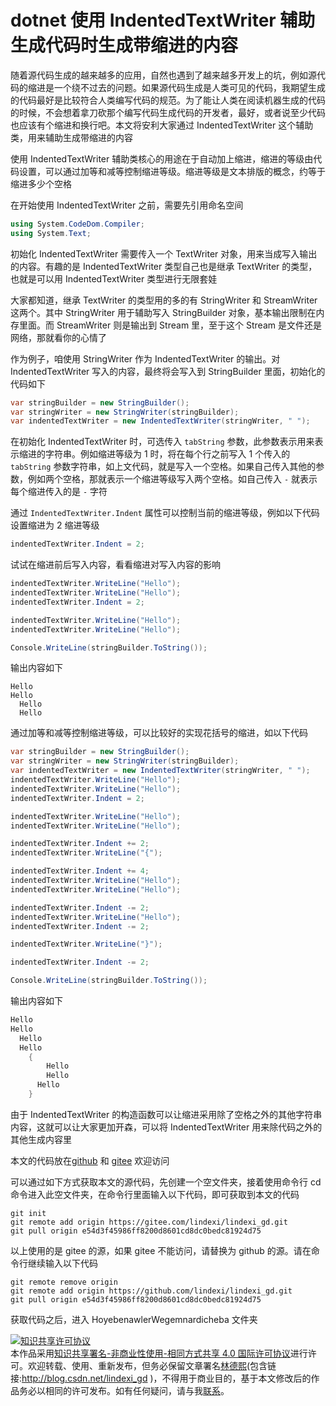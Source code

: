 
# dotnet 使用 IndentedTextWriter 辅助生成代码时生成带缩进的内容

随着源代码生成的越来越多的应用，自然也遇到了越来越多开发上的坑，例如源代码的缩进是一个绕不过去的问题。如果源代码生成是人类可见的代码，我期望生成的代码最好是比较符合人类编写代码的规范。为了能让人类在阅读机器生成的代码的时候，不会想着拿刀砍那个编写代码生成代码的开发者，最好，或者说至少代码也应该有个缩进和换行吧。本文将安利大家通过 IndentedTextWriter 这个辅助类，用来辅助生成带缩进的内容

<!--more-->



<!-- 发布 -->
<!-- 博客 -->
<!-- 标签：Roslyn,MSBuild,代码生成 -->

使用 IndentedTextWriter 辅助类核心的用途在于自动加上缩进，缩进的等级由代码设置，可以通过加等和减等控制缩进等级。缩进等级是文本排版的概念，约等于缩进多少个空格

在开始使用 IndentedTextWriter 之前，需要先引用命名空间

```csharp
using System.CodeDom.Compiler;
using System.Text;
```

初始化 IndentedTextWriter 需要传入一个 TextWriter 对象，用来当成写入输出的内容。有趣的是 IndentedTextWriter 类型自己也是继承 TextWriter 的类型，也就是可以用 IndentedTextWriter 类型进行无限套娃

大家都知道，继承 TextWriter 的类型用的多的有 StringWriter 和 StreamWriter 这两个。其中 StringWriter 用于辅助写入 StringBuilder 对象，基本输出限制在内存里面。而 StreamWriter 则是输出到 Stream 里，至于这个 Stream 是文件还是网络，那就看你的心情了

作为例子，咱使用 StringWriter 作为 IndentedTextWriter 的输出。对 IndentedTextWriter 写入的内容，最终将会写入到 StringBuilder 里面，初始化的代码如下

```csharp
var stringBuilder = new StringBuilder();
var stringWriter = new StringWriter(stringBuilder);
var indentedTextWriter = new IndentedTextWriter(stringWriter, " ");
```

在初始化 IndentedTextWriter 时，可选传入 `tabString` 参数，此参数表示用来表示缩进的字符串。例如缩进等级为 1 时，将在每个行之前写入 1 个传入的 `tabString` 参数字符串，如上文代码，就是写入一个空格。如果自己传入其他的参数，例如两个空格，那就表示一个缩进等级写入两个空格。如自己传入 `-` 就表示每个缩进传入的是 `-` 字符

通过 `IndentedTextWriter.Indent` 属性可以控制当前的缩进等级，例如以下代码设置缩进为 2 缩进等级

```csharp
indentedTextWriter.Indent = 2;
```

试试在缩进前后写入内容，看看缩进对写入内容的影响

```csharp
indentedTextWriter.WriteLine("Hello");
indentedTextWriter.WriteLine("Hello");
indentedTextWriter.Indent = 2;

indentedTextWriter.WriteLine("Hello");
indentedTextWriter.WriteLine("Hello");

Console.WriteLine(stringBuilder.ToString());
```

输出内容如下

```
Hello
Hello
  Hello
  Hello
```

通过加等和减等控制缩进等级，可以比较好的实现花括号的缩进，如以下代码

```csharp
var stringBuilder = new StringBuilder();
var stringWriter = new StringWriter(stringBuilder);
var indentedTextWriter = new IndentedTextWriter(stringWriter, " ");
indentedTextWriter.WriteLine("Hello");
indentedTextWriter.WriteLine("Hello");
indentedTextWriter.Indent = 2;

indentedTextWriter.WriteLine("Hello");
indentedTextWriter.WriteLine("Hello");

indentedTextWriter.Indent += 2;
indentedTextWriter.WriteLine("{");

indentedTextWriter.Indent += 4;
indentedTextWriter.WriteLine("Hello");
indentedTextWriter.WriteLine("Hello");

indentedTextWriter.Indent -= 2;
indentedTextWriter.WriteLine("Hello");
indentedTextWriter.Indent -= 2;

indentedTextWriter.WriteLine("}");

indentedTextWriter.Indent -= 2;

Console.WriteLine(stringBuilder.ToString());
```


输出内容如下

```csharp
Hello
Hello
  Hello
  Hello
    {
        Hello
        Hello
      Hello
    }
```

由于 IndentedTextWriter 的构造函数可以让缩进采用除了空格之外的其他字符串内容，这就可以让大家更加开森，可以将 IndentedTextWriter 用来除代码之外的其他生成内容里

本文的代码放在[github](https://github.com/lindexi/lindexi_gd/tree/e54d3f45986ff8200d8601cd8dc0bedc81924d75/HoyebenawlerWegemnardicheba/TestIndentedTextWriter) 和 [gitee](https://gitee.com/lindexi/lindexi_gd/tree/e54d3f45986ff8200d8601cd8dc0bedc81924d75/HoyebenawlerWegemnardicheba/TestIndentedTextWriter) 欢迎访问

可以通过如下方式获取本文的源代码，先创建一个空文件夹，接着使用命令行 cd 命令进入此空文件夹，在命令行里面输入以下代码，即可获取到本文的代码

```
git init
git remote add origin https://gitee.com/lindexi/lindexi_gd.git
git pull origin e54d3f45986ff8200d8601cd8dc0bedc81924d75
```

以上使用的是 gitee 的源，如果 gitee 不能访问，请替换为 github 的源。请在命令行继续输入以下代码

```
git remote remove origin
git remote add origin https://github.com/lindexi/lindexi_gd.git
git pull origin e54d3f45986ff8200d8601cd8dc0bedc81924d75
```

获取代码之后，进入 HoyebenawlerWegemnardicheba 文件夹




<a rel="license" href="http://creativecommons.org/licenses/by-nc-sa/4.0/"><img alt="知识共享许可协议" style="border-width:0" src="https://licensebuttons.net/l/by-nc-sa/4.0/88x31.png" /></a><br />本作品采用<a rel="license" href="http://creativecommons.org/licenses/by-nc-sa/4.0/">知识共享署名-非商业性使用-相同方式共享 4.0 国际许可协议</a>进行许可。欢迎转载、使用、重新发布，但务必保留文章署名[林德熙](http://blog.csdn.net/lindexi_gd)(包含链接:http://blog.csdn.net/lindexi_gd )，不得用于商业目的，基于本文修改后的作品务必以相同的许可发布。如有任何疑问，请与我[联系](mailto:lindexi_gd@163.com)。